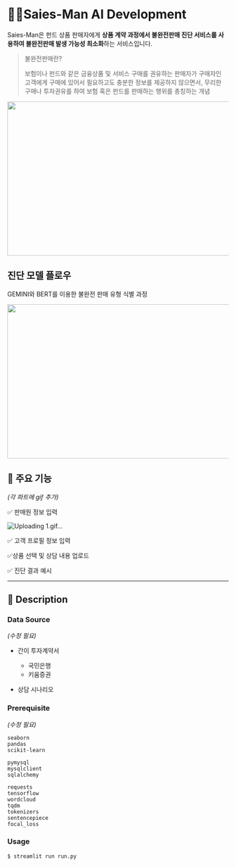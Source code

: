 # 👮‍♂️Saies-Man AI Development 

Saies-Man은 펀드 상품 판매자에게 **상품 계약 과정에서 불완전판매 진단 서비스를 사용하여 불완전판매 발생 가능성 최소화**하는 서비스입니다.

> 불완전판매란?
> 
> 보험이나 펀드와 같은 금융상품 및 서비스 구매를 권유하는 판매자가 구매자인 고객에게 구매에 있어서 필요하고도 충분한 정보를 제공하지 않으면서, 무리한 구매나 투자권유를 하여 보험 혹은 펀드를 판매하는 행위를 총칭하는 개념

<img src="https://github.com/user-attachments/assets/bff11fdc-3c2e-48f4-913e-9fe04e0db5b0" width="900" height="350" />

## 진단 모델 플로우

GEMINI와 BERT를 이용한 불완전 판매 유형 식별 과정

<img src="https://github.com/user-attachments/assets/f203e99f-b749-43f8-974f-ed792536898d" width="900" height="350" />

## 📢 주요 기능
*(각 파트에 gif 추가)*

✅ 판매원 정보 입력  

![Uploading 1.gif…]()

✅ 고객 프로필 정보 입력

✅상품 선택 및 상담 내용 업로드

✅ 진단 결과 예시

---
## 📝 Description

### Data Source
*(수정 필요)*

- 간이 투자계약서  
  - 국민은행
  - 키움증권
 
- 상담 시나리오 
  


### Prerequisite 
*(수정 필요)*

```
seaborn
pandas
scikit-learn

pymysql
mysqlclient
sqlalchemy

requests
tensorflow
wordcloud
tqdm
tokenizers
sentencepiece
focal_loss
```

### Usage

```
$ streamlit run run.py
```
